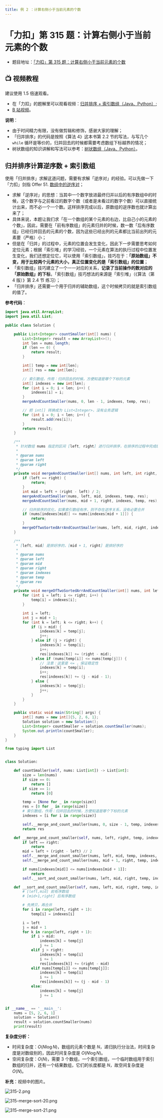 ```yaml
---
title: 例 2 ：计算右侧小于当前元素的个数
---
```


# 「力扣」第 315 题：计算右侧小于当前元素的个数

+ 题目地址：[「力扣」第 315 题：计算右侧小于当前元素的个数](https://leetcode-cn.com/problems/count-of-smaller-numbers-after-self/)

## :tv: **视频教程**

建议使用 1.5 倍速观看。

+ 在「力扣」的题解里可以观看视频：[归并排序 + 索引数组（Java、Python）](https://leetcode-cn.com/problems/count-of-smaller-numbers-after-self/solution/gui-bing-pai-xu-suo-yin-shu-zu-python-dai-ma-java-/);
+ [B 站视频](https://www.bilibili.com/video/BV1Hz411v7XC?spm_id_from=333.999.0.0)。

**说明**：

+ 由于时间精力有限，没有做剪辑和修饰，感谢大家的理解；
+ 「归并排序」的代码是按照《算法 4》这本书第 2.2 节的写法，与写几个 `while` 循环是等价的，归并回去的时候都需要考虑数组下标越界的情况；
+ 树状数组的知识讲解和写法可以参考：[树状数组（Java、Python）](https://leetcode-cn.com/problems/count-of-smaller-numbers-after-self/solution/shu-zhuang-shu-zu-by-liweiwei1419/)。

## 归并排序计算逆序数 + 索引数组

使用「归并排序」求解这道问题，需要有求解「逆序对」的经验。可以先做一下「力扣」剑指 Offer 51. [数组中的逆序对](https://leetcode-cn.com/problems/shu-zu-zhong-de-ni-xu-dui-lcof/)；

+ 求解「逆序对」的思想：当其中一个数字放进最终归并以后的有序数组中的时候，这个数字与之前看过的数字个数（或者是未看过的数字个数）可以直接统计出来，而不必一个一个数。这样排序完成以后，原数组的逆序数也就计算出来了；
+ 具体来说，本题让我们求「在一个数组的某个元素的右边，比自己小的元素的个数」，因此，需要在「前有序数组」的元素归并的时候，数一数「后有序数组」已经归并回去的元素的个数，因为这些已经出列的元素都比当前出列的元素要（严格）小；
+ 但是在「归并」的过程中，元素的位置会发生变化，因此下一步需要思考如何定位元素；根据「索引堆」的学习经验，一个元素在算法的执行过程中位置发生变化，我们还想定位它，可以使用「索引数组」，技巧在于：**「原始数组」不变，用于比较两个元素的大小，真正位置变化的是「索引数组」的位置**；
+ 「索引数组」技巧建立了一个一一对应的关系，**记录了当前操作的数对应的「原始数组」的下标**，「索引数组」技巧想法的来源是「索引堆」（《算法（第 4 版）》第 2.4 节 练习）；
+ 「归并排序」还需要一个用于归并的辅助数组，这个时候拷贝的就是索引数组的值了。

**参考代码**：

<code-group>
<code-block title="Java">

```java
import java.util.ArrayList;
import java.util.List;

public class Solution {

    public List<Integer> countSmaller(int[] nums) {
        List<Integer> result = new ArrayList<>();
        int len = nums.length;
        if (len == 0) {
            return result;
        }

        int[] temp = new int[len];
        int[] res = new int[len];

        // 索引数组，作用：归并回去的时候，方便知道是哪个下标的元素
        int[] indexes = new int[len];
        for (int i = 0; i < len; i++) {
            indexes[i] = i;
        }
        mergeAndCountSmaller(nums, 0, len - 1, indexes, temp, res);

        // 把 int[] 转换成为 List<Integer>，没有业务逻辑
        for (int i = 0; i < len; i++) {
            result.add(res[i]);
        }
        return result;
    }

    /**
     * 针对数组 nums 指定的区间 [left, right] 进行归并排序，在排序的过程中完成统计任务
     *
     * @param nums
     * @param left
     * @param right
     */
    private void mergeAndCountSmaller(int[] nums, int left, int right, int[] indexes, int[] temp, int[] res) {
        if (left == right) {
            return;
        }
        int mid = left + (right - left) / 2;
        mergeAndCountSmaller(nums, left, mid, indexes, temp, res);
        mergeAndCountSmaller(nums, mid + 1, right, indexes, temp, res);

        // 归并排序的优化，如果索引数组有序，则不存在逆序关系，没有必要合并
        if (nums[indexes[mid]] <= nums[indexes[mid + 1]]) {
            return;
        }
        mergeOfTwoSortedArrAndCountSmaller(nums, left, mid, right, indexes, temp, res);
    }

    /**
     * [left, mid] 是排好序的，[mid + 1, right] 是排好序的
     *
     * @param nums
     * @param left
     * @param mid
     * @param right
     * @param indexes
     * @param temp
     * @param res
     */
    private void mergeOfTwoSortedArrAndCountSmaller(int[] nums, int left, int mid, int right, int[] indexes, int[] temp, int[] res) {
        for (int i = left; i <= right; i++) {
            temp[i] = indexes[i];
        }

        int i = left;
        int j = mid + 1;
        for (int k = left; k <= right; k++) {
            if (i > mid) {
                indexes[k] = temp[j];
                j++;
            } else if (j > right) {
                indexes[k] = temp[i];
                i++;
                res[indexes[k]] += (right - mid);
            } else if (nums[temp[i]] <= nums[temp[j]]) {
                // 注意：这里是 <= ，保证稳定性
                indexes[k] = temp[i];
                i++;
                res[indexes[k]] += (j - mid - 1);
            } else {
                indexes[k] = temp[j];
                j++;
            }
        }
    }

    public static void main(String[] args) {
        int[] nums = new int[]{5, 2, 6, 1};
        Solution solution = new Solution();
        List<Integer> countSmaller = solution.countSmaller(nums);
        System.out.println(countSmaller);
    }
}
```

</code-block>

<code-block title="Python">

```python
from typing import List


class Solution:

    def countSmaller(self, nums: List[int]) -> List[int]:
        size = len(nums)
        if size == 0:
            return []
        if size == 1:
            return [0]

        temp = [None for _ in range(size)]
        res = [0 for _ in range(size)]
        # 索引数组，作用：归并回去的时候，方便知道是哪个下标的元素
        indexes = [i for i in range(size)]

        self.__merge_and_count_smaller(nums, 0, size - 1, temp, indexes, res)
        return res

    def __merge_and_count_smaller(self, nums, left, right, temp, indexes, res):
        if left == right:
            return
        mid = left + (right - left) // 2
        self.__merge_and_count_smaller(nums, left, mid, temp, indexes, res)
        self.__merge_and_count_smaller(nums, mid + 1, right, temp, indexes, res)

        if nums[indexes[mid]] <= nums[indexes[mid + 1]]:
            return
        self.__sort_and_count_smaller(nums, left, mid, right, temp, indexes, res)

    def __sort_and_count_smaller(self, nums, left, mid, right, temp, indexes, res):
        # [left,mid] 前有序数组
        # [mid+1,right] 后有序数组

        # 先拷贝，再合并
        for i in range(left, right + 1):
            temp[i] = indexes[i]

        i = left
        j = mid + 1
        for k in range(left, right + 1):
            if i > mid:
                indexes[k] = temp[j]
                j += 1
            elif j > right:
                indexes[k] = temp[i]
                i += 1
                res[indexes[k]] += (right - mid)
            elif nums[temp[i]] <= nums[temp[j]]:
                indexes[k] = temp[i]
                i += 1
                res[indexes[k]] += (j - mid - 1)
            else:
                indexes[k] = temp[j]
                j += 1


if __name__ == '__main__':
    nums = [5, 2, 6, 1]
    solution = Solution()
    result = solution.countSmaller(nums)
    print(result)
```

</code-block>
</code-group>



**复杂度分析：**

+ 时间复杂度：$O(N \log N)$，数组的元素个数是 $N$，递归执行分治法，时间复杂度是对数级别的，因此时间复杂度是 $O(N \log N)$。
+ 空间复杂度：$O(N)$，需要 $3$ 个数组，一个索引数组，一个临时数组用于索引数组的归并，还有一个结果数组，它们的长度都是 $N$，故空间复杂度是 $O(N)$。

**补充**：视频中的图片。

![315-2.png](https://pic.leetcode-cn.com/1624981700-dJUPiI-315-2.png)

![315-merge-sort-20.png](https://pic.leetcode-cn.com/1624981721-GlhaCs-315-merge-sort-20.png)

![315-merge-sort-21.png](https://pic.leetcode-cn.com/1624981721-xNSHFa-315-merge-sort-21.png)

